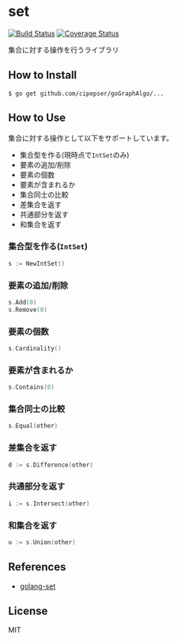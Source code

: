 # set

[![Build Status](https://travis-ci.org/cipepser/goGraphAlgo.svg?branch=master)](https://travis-ci.org/cipepser/goGraphAlgo)
[![Coverage Status](https://coveralls.io/repos/github/cipepser/goGraphAlgo/badge.svg?branch=master)](https://coveralls.io/github/cipepser/goGraphAlgo?branch=master)

集合に対する操作を行うライブラリ

## How to Install

```
$ go get github.com/cipepser/goGraphAlgo/...
```

## How to Use

集合に対する操作として以下をサポートしています。

* 集合型を作る(現時点で`IntSet`のみ)
* 要素の追加/削除
* 要素の個数
* 要素が含まれるか
* 集合同士の比較
* 差集合を返す
* 共通部分を返す
* 和集合を返す

### 集合型を作る(`IntSet`)

```go
s := NewIntSet()
```

### 要素の追加/削除

```go
s.Add(0)
s.Remove(0)
```

### 要素の個数

```go
s.Cardinality()
```

### 要素が含まれるか

```go
s.Contains(0)
```

### 集合同士の比較

```go
s.Equal(other)
```

### 差集合を返す

```go
d := s.Difference(other)
```

### 共通部分を返す

```go
i := s.Intersect(other)
```

### 和集合を返す

```go
u := s.Union(other)
```

## References
* [golang-set](https://github.com/deckarep/golang-set/blob/master/set.go)

## License
MIT